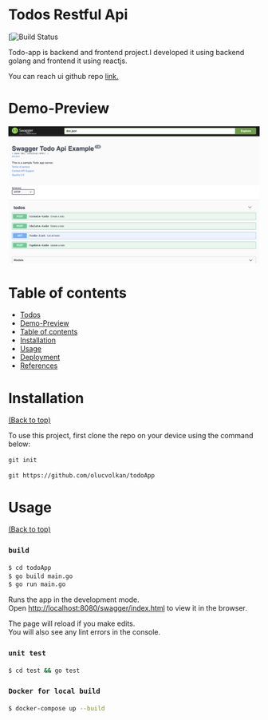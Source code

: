 # Todos Restful Api

[![Build Status]()

Todo-app is backend and frontend project.I developed it using backend golang and frontend it using reactjs.

You can reach ui github repo [link.](https://github.com/olucvolkan/todoApp-ui)


# Demo-Preview

![Random GIF](./images/swagger-ui.png)

# Table of contents

- [Todos](#todos)
- [Demo-Preview](#demo-preview)
- [Table of contents](#table-of-contents)
- [Installation](#installation)
- [Usage](#usage)
- [Deployment](#deployment)
- [References](#references)

# Installation
[(Back to top)](#table-of-contents)

To use this project, first clone the repo on your device using the command below:

```git init```

```git https://github.com/olucvolkan/todoApp```


# Usage
[(Back to top)](#table-of-contents)

### `build`

```sh
$ cd todoApp
$ go build main.go
$ go run main.go
```
Runs the app in the development mode.<br />
Open [http://localhost:8080/swagger/index.html](http://localhost:3000) to view it in the browser.

The page will reload if you make edits.<br />
You will also see any lint errors in the console.

### `unit test`

```sh
$ cd test && go test
```

### `Docker for local build`

```sh
$ docker-compose up --build
```

